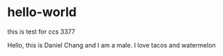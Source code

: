 # hello-world
this is test for ccs 3377

Hello, this is Daniel Chang and I am a male.
I love tacos and
watermelon
